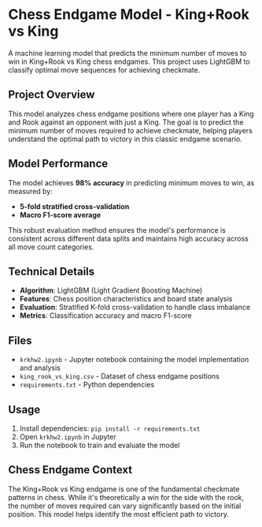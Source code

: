 # Chess Endgame Model - King+Rook vs King

A machine learning model that predicts the minimum number of moves to win in King+Rook vs King chess endgames. This project uses LightGBM to classify optimal move sequences for achieving checkmate.

## Project Overview

This model analyzes chess endgame positions where one player has a King and Rook against an opponent with just a King. The goal is to predict the minimum number of moves required to achieve checkmate, helping players understand the optimal path to victory in this classic endgame scenario.

## Model Performance

The model achieves **98% accuracy** in predicting minimum moves to win, as measured by:
- **5-fold stratified cross-validation**
- **Macro F1-score average**

This robust evaluation method ensures the model's performance is consistent across different data splits and maintains high accuracy across all move count categories.

## Technical Details

- **Algorithm**: LightGBM (Light Gradient Boosting Machine)
- **Features**: Chess position characteristics and board state analysis
- **Evaluation**: Stratified K-fold cross-validation to handle class imbalance
- **Metrics**: Classification accuracy and macro F1-score

## Files

- `krkhw2.ipynb` - Jupyter notebook containing the model implementation and analysis
- `king_rook_vs_king.csv` - Dataset of chess endgame positions
- `requirements.txt` - Python dependencies

## Usage

1. Install dependencies: `pip install -r requirements.txt`
2. Open `krkhw2.ipynb` in Jupyter
3. Run the notebook to train and evaluate the model

## Chess Endgame Context

The King+Rook vs King endgame is one of the fundamental checkmate patterns in chess. While it's theoretically a win for the side with the rook, the number of moves required can vary significantly based on the initial position. This model helps identify the most efficient path to victory.
